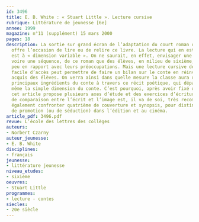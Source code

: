```yaml
---
id: 3496
title: E. B. White : « Stuart Little ». Lecture cursive
rubrique: Littérature de jeunesse [6e]
annee: 1999
magazine: n°11 (supplément) 15 mars 2000
pages: 18
description: La sortie sur grand écran de l’adaptation du court roman de E. B. White
  offre l’occasion de lire ou de relire ce livre. La lecture qui en est proposée ici
  est à « dimension variable ». On ne saurait, en effet, envisager une étude exhaustive,
  voire une séquence, de ce roman que des élèves, en milieu de sixième, trouveraient
  peu en rapport avec leurs préoccupations. Mais une lecture cursive de ce petit livre
  facile d’accès peut permettre de faire un bilan sur le conte en réinvestissant les
  acquis des élèves. On verra ainsi dans quelle mesure la classe aura reconnu les
  principaux ingrédients du conte à travers ce récit poétique, qui dépasse par là
  même la simple dimension du conte. C’est pourquoi, après avoir fixé quelques repères,
  cet article propose plusieurs axes d’étude et des exercices d’écriture. Un travail
  de comparaison entre l’écrit et l’image est, il va de soi, très recommandé. On pourra
  également confronter quatrième de couverture et synopsis, pour distinguer les procédés
  de promotion (ou de séduction) dans l’édition et au cinéma.
article_pdf: 3496.pdf
revue: L’école des lettres des collèges
auteurs:
- Norbert Czarny
auteur_jeunesse:
- E. B. White
disciplines:
- français
jeunesse:
- littérature jeunesse
niveau_etudes:
- sixième
oeuvres:
- Stuart Little
programmes:
- lecture - contes
siecles:
- 20e siècle
---
```

